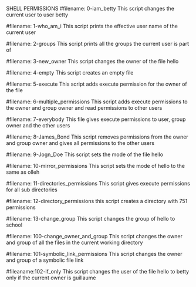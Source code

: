 SHELL PERMISSIONS
#filename: 0-iam_betty
This script changes the current user to user betty

#filename: 1-who_am_i
This script prints the effective user name of the current user

#filename: 2-groups
This script prints all the groups the current user is part of

#filename: 3-new_owner
This script changes the owner of the file hello

#filename: 4-empty
This script creates an empty file

#filename: 5-execute
This script adds execute permission for the owner of the file

#filename: 6-multiple_permissions
This script adds execute permissions to the owner and group owner and read permissions to other users

#filename: 7-everybody
This file gives execute permissions to user, group owner and the other users

#filename; 8-James_Bond
This script removes permissions from the owner and group owner and gives all permissions to the other users

#filename: 9-Jogn_Doe
This script sets the mode of the file hello

#filename: 10-mirror_permissions
This script sets the mode of hello to the same as olleh

#filename: 11-directories_permissions
This script gives execute permissions for all sub directories

#filename: 12-directory_permissions
this script creates a directory with 751 permissions

#filename: 13-change_group
This script changes the group of hello to school

#filename: 100-change_owner_and_group
This script changes the owner and group of all the files in the current working directory

#filename: 101-symbolic_link_permissions
This script changes the owner and group of a symbolic file link

#fileaname:102-if_only
This script changes the user of the file hello to betty only if the current owner is guillaume
